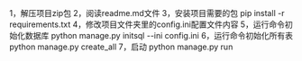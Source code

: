 1，解压项目zip包
2，阅读readme.md文件
3，安装项目需要的包 pip install -r requirements.txt
4，修改项目文件夹里的config.ini配置文件内容
5，运行命令初始化数据库  python manage.py initsql --ini config.ini
6，运行命令初始化所有表 python manage.py create_all
7，启动 python manage.py run